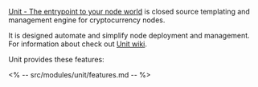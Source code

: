 [Unit - The entrypoint to your node world](https://github.com/cryon-io/unit) is closed source templating and management engine for cryptocurrency nodes.

It is designed automate and simplify node deployment and management. For information about check out [Unit wiki](https://github.com/cryon-io/unit/wiki).

Unit provides these features:

<% -- src/modules/unit/features.md -- %>